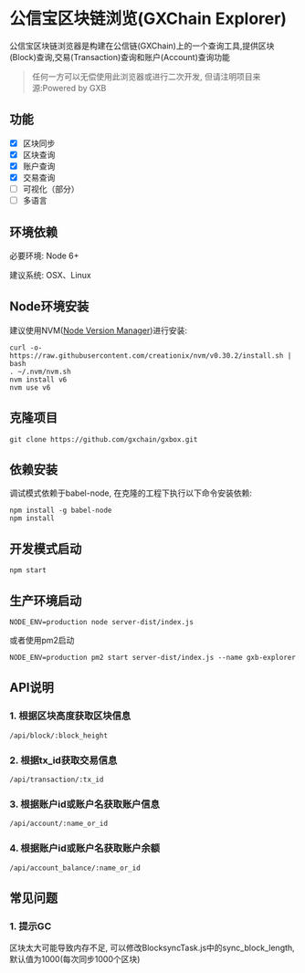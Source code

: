 # 公信宝区块链浏览(GXChain Explorer)

公信宝区块链浏览器是构建在公信链(GXChain)上的一个查询工具,提供区块(Block)查询,交易(Transaction)查询和账户(Account)查询功能

> 任何一方可以无偿使用此浏览器或进行二次开发, 但请注明项目来源:Powered by GXB

## 功能
- [x] 区块同步
- [x] 区块查询
- [x] 账户查询
- [x] 交易查询
- [ ] 可视化（部分）
- [ ] 多语言

## 环境依赖

必要环境: Node 6+

建议系统: OSX、Linux

## Node环境安装

建议使用NVM([Node Version Manager](https://github.com/creationix/nvm))进行安装:

```
curl -o- https://raw.githubusercontent.com/creationix/nvm/v0.30.2/install.sh | bash
. ~/.nvm/nvm.sh
nvm install v6
nvm use v6
```

## 克隆项目

```
git clone https://github.com/gxchain/gxbox.git
```

## 依赖安装

调试模式依赖于babel-node, 在克隆的工程下执行以下命令安装依赖:


```
npm install -g babel-node
npm install
```

## 开发模式启动

```
npm start
```

## 生产环境启动

```
NODE_ENV=production node server-dist/index.js
```

或者使用pm2启动

```
NODE_ENV=production pm2 start server-dist/index.js --name gxb-explorer
```

## API说明

### 1. 根据区块高度获取区块信息

```
/api/block/:block_height
```

### 2. 根据tx_id获取交易信息

```
/api/transaction/:tx_id
```

### 3. 根据账户id或账户名获取账户信息

```
/api/account/:name_or_id
```

### 4. 根据账户id或账户名获取账户余额

```
/api/account_balance/:name_or_id
```

## 常见问题

### 1. 提示GC
区块太大可能导致内存不足, 可以修改BlocksyncTask.js中的sync_block_length,默认值为1000(每次同步1000个区块)
